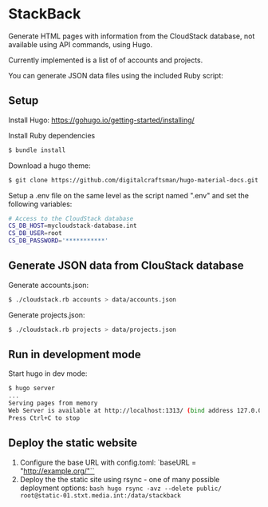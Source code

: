# StackBack

Generate HTML pages with information from the CloudStack database, not available using API commands, using Hugo.

Currently implemented is a list of of accounts and projects.

You can generate JSON data files using the included Ruby script:

## Setup

Install Hugo:
https://gohugo.io/getting-started/installing/

Install Ruby dependencies
```bash
$ bundle install
```

Download a hugo theme:
```bash
$ git clone https://github.com/digitalcraftsman/hugo-material-docs.git themes/hugo-material-docs
```

Setup a .env file on the same level as the script named ".env" and set the following variables:
```bash
# Access to the CloudStack database
CS_DB_HOST=mycloudstack-database.int
CS_DB_USER=root
CS_DB_PASSWORD='***********'
```

## Generate JSON data from ClouStack database

Generate accounts.json:
```bash
$ ./cloudstack.rb accounts > data/accounts.json
```

Generate projects.json:
```bash
$ ./cloudstack.rb projects > data/projects.json
```

## Run in development mode

Start hugo in dev mode:

```bash
$ hugo server                                                                            
...
Serving pages from memory
Web Server is available at http://localhost:1313/ (bind address 127.0.0.1)
Press Ctrl+C to stop
```

## Deploy the static website

  1. Configure the base URL with config.toml:
`baseURL = "http://example.org/"``
  2. Deploy the the static site using rsync - one of many possible deployment options:
    ```bash
    hugo
    rsync -avz --delete public/ root@static-01.stxt.media.int:/data/stackback
    ```
